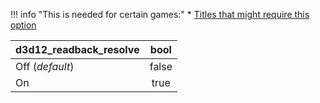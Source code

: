 <!--- This file is a snippet --->
!!! info "This is needed for certain games:"
    * [Titles that might require this option](https://github.com/ainex-project/game-compatibility/issues?q=is%3Aissue+is%3Aopen+label%3Agpu-readback)

|**d3d12_readback_resolve**  |**bool** |
|:---------------------------|:-------:|
| Off (*default*)            |  false  |
| On                         |  true   |
